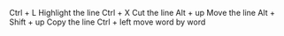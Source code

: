 Ctrl + L Highlight the line
Ctrl + X Cut the line
Alt + up Move the line
Alt + Shift + up Copy the line
Ctrl + left move word by word